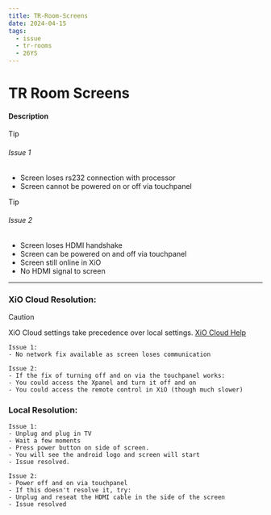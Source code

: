 ```yaml
---
title: TR-Room-Screens
date: 2024-04-15
tags:
  - issue
  - tr-rooms
  - 26YS
---
```

# TR Room Screens

#### Description

> [!TIP] 
> ###### Issue 1
> - Screen loses rs232 connection with processor
> - Screen cannot be powered on or off via touchpanel

> [!TIP] 
> ###### Issue 2
> - Screen loses HDMI handshake
> - Screen can be powered on and off via touchpanel
> - Screen still online in XiO
> - No HDMI signal to screen


---
### XiO Cloud Resolution:

> [!CAUTION]
> XiO Cloud settings take precedence over local settings. [XiO Cloud Help](../02-Information/Crestron-OLH-Links.md#XiO-Cloud)

```
Issue 1:
- No network fix available as screen loses communication 
```

```
Issue 2:
- If the fix of turning off and on via the touchpanel works:
- You could access the Xpanel and turn it off and on
- You could access the remote control in XiO (though much slower)
```

### Local Resolution:
```
Issue 1:
- Unplug and plug in TV
- Wait a few moments
- Press power button on side of screen.
- You will see the android logo and screen will start
- Issue resolved.
```

```
Issue 2:
- Power off and on via touchpanel
- If this doesn't resolve it, try:
- Unplug and reseat the HDMI cable in the side of the screen
- Issue resolved
```
